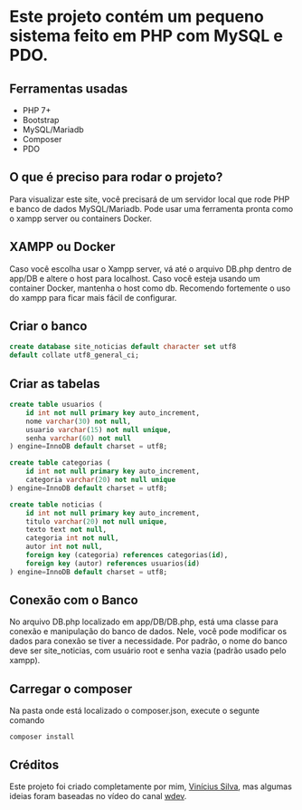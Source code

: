 # Este projeto contém um pequeno sistema feito em PHP com MySQL e PDO.
## Ferramentas usadas
* PHP 7+
* Bootstrap
* MySQL/Mariadb
* Composer
* PDO
## O que é preciso para rodar o projeto?
Para visualizar este site, você precisará de um servidor local que rode PHP e banco de dados MySQL/Mariadb. Pode usar uma ferramenta pronta como o xampp server ou containers Docker.
## XAMPP ou Docker
Caso você escolha usar o Xampp server, vá até o arquivo DB.php dentro de app/DB e altere o host para localhost. Caso você esteja usando um container Docker, mantenha o host como db. Recomendo fortemente o uso do xampp para ficar mais fácil de configurar.
## Criar o banco
```sql
create database site_noticias default character set utf8
default collate utf8_general_ci;
```
## Criar as tabelas
```sql
create table usuarios (
	id int not null primary key auto_increment,
	nome varchar(30) not null,
	usuario varchar(15) not null unique,
	senha varchar(60) not null
) engine=InnoDB default charset = utf8;

create table categorias (
	id int not null primary key auto_increment,
	categoria varchar(20) not null unique
) engine=InnoDB default charset = utf8;

create table noticias (
	id int not null primary key auto_increment,
	titulo varchar(20) not null unique,
	texto text not null,
	categoria int not null,
	autor int not null,
	foreign key (categoria) references categorias(id),
	foreign key (autor) references usuarios(id)
) engine=InnoDB default charset = utf8;
```
## Conexão com o Banco
No arquivo DB.php localizado em app/DB/DB.php, está uma classe para conexão e manipulação do banco de dados. Nele, você pode modificar os dados para conexão se tiver a necessidade. Por padrão, o nome do banco deve ser site_noticias, com usuário root e senha vazia (padrão usado pelo xampp).
## Carregar o composer
Na pasta onde está localizado o composer.json, execute o segunte comando
```shell
composer install 
```
## Créditos
Este projeto foi criado completamente por mim, [Vinícius Silva](https://www.linkedin.com/in/viníciussilva946191193
), mas algumas ideias foram baseadas no vídeo do canal [wdev](https://www.youtube.com/watch?v=uG64BgrlX7o).

